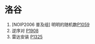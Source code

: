 # 洛谷

1.  [NOIP2006 普及组] 明明的随机数[P1059](./problem/P1059.md)
2. 逆序对 [P1908](./problem/P1908.md)
3. 雷达安装 [P1325](./problem/P1325.md)
